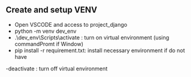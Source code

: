 ## Create and setup VENV
- Open VSCODE and access to project_django
- python -m venv dev_env
- .\dev_env\Scripts\activate : turn on virtual environment (using commandPromt if Window)
- pip install -r requirement.txt: install necessary environment if do not have

-deactivate :  turn off virtual environment